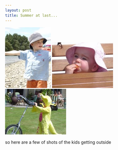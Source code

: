 ```yaml
---
layout: post
title: Summer at last...
---
```


<img src="/images/content/dsc00322.jpg" alt="photo"/>
<img src="/images/content/dsc00490.jpg" alt="photo"/>
<img src="/images/content/dsc00487.jpg" alt="photo"/>

so here are a few of shots of the kids getting outside 

